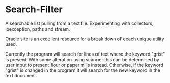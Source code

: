 # Search-Filter
A searchable list pulling from a text file. Experimenting with collectors, ioexception, paths and stream.

Oracle site is an excellent resource for a break down of eeach unique utility used.

Currently the program will search for lines of text where the keyword "grist" is present. With some alteration using scanner this can be determined by user input to present flour or paper mills instead. Otherwise, if the keyword "grist" is changed in the program it will search for the new keyword in the text document.
